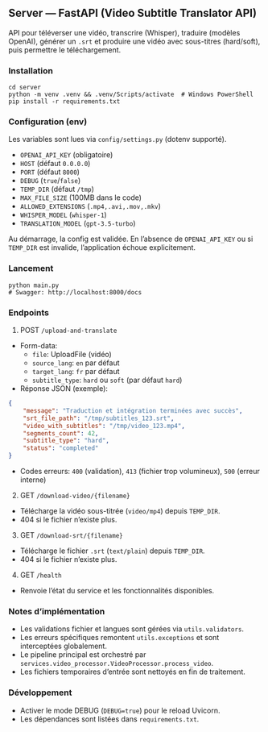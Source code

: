 ## Server — FastAPI (Video Subtitle Translator API)

API pour téléverser une vidéo, transcrire (Whisper), traduire (modèles OpenAI), générer un `.srt` et produire une vidéo avec sous-titres (hard/soft), puis permettre le téléchargement.

### Installation

```
cd server
python -m venv .venv && .venv/Scripts/activate  # Windows PowerShell
pip install -r requirements.txt
```

### Configuration (env)

Les variables sont lues via `config/settings.py` (dotenv supporté).

-   `OPENAI_API_KEY` (obligatoire)
-   `HOST` (défaut `0.0.0.0`)
-   `PORT` (défaut `8000`)
-   `DEBUG` (`true`/`false`)
-   `TEMP_DIR` (défaut `/tmp`)
-   `MAX_FILE_SIZE` (100MB dans le code)
-   `ALLOWED_EXTENSIONS` (`.mp4,.avi,.mov,.mkv`)
-   `WHISPER_MODEL` (`whisper-1`)
-   `TRANSLATION_MODEL` (`gpt-3.5-turbo`)

Au démarrage, la config est validée. En l’absence de `OPENAI_API_KEY` ou si `TEMP_DIR` est invalide, l’application échoue explicitement.

### Lancement

```
python main.py
# Swagger: http://localhost:8000/docs
```

### Endpoints

1. POST `/upload-and-translate`

-   Form-data:
    -   `file`: UploadFile (vidéo)
    -   `source_lang`: `en` par défaut
    -   `target_lang`: `fr` par défaut
    -   `subtitle_type`: `hard` ou `soft` (par défaut `hard`)
-   Réponse JSON (exemple):

```json
{
    "message": "Traduction et intégration terminées avec succès",
    "srt_file_path": "/tmp/subtitles_123.srt",
    "video_with_subtitles": "/tmp/video_123.mp4",
    "segments_count": 42,
    "subtitle_type": "hard",
    "status": "completed"
}
```

-   Codes erreurs: `400` (validation), `413` (fichier trop volumineux), `500` (erreur interne)

2. GET `/download-video/{filename}`

-   Télécharge la vidéo sous-titrée (`video/mp4`) depuis `TEMP_DIR`.
-   404 si le fichier n’existe plus.

3. GET `/download-srt/{filename}`

-   Télécharge le fichier `.srt` (`text/plain`) depuis `TEMP_DIR`.
-   404 si le fichier n’existe plus.

4. GET `/health`

-   Renvoie l’état du service et les fonctionnalités disponibles.

### Notes d’implémentation

-   Les validations fichier et langues sont gérées via `utils.validators`.
-   Les erreurs spécifiques remontent `utils.exceptions` et sont interceptées globalement.
-   Le pipeline principal est orchestré par `services.video_processor.VideoProcessor.process_video`.
-   Les fichiers temporaires d’entrée sont nettoyés en fin de traitement.

### Développement

-   Activer le mode DEBUG (`DEBUG=true`) pour le reload Uvicorn.
-   Les dépendances sont listées dans `requirements.txt`.
